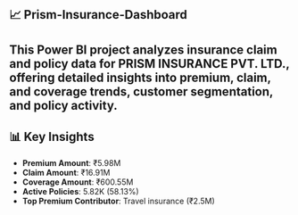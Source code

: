 ##  📈 Prism-Insurance-Dashboard 

This Power BI project analyzes insurance claim and policy data for **PRISM INSURANCE PVT. LTD.**, offering detailed insights into premium, claim, and coverage trends, customer segmentation, and policy activity.
---
## 📊 Key Insights

- **Premium Amount**: ₹5.98M
- **Claim Amount**: ₹16.91M
- **Coverage Amount**: ₹600.55M
- **Active Policies**: 5.82K (58.13%)
- **Top Premium Contributor**: Travel insurance (₹2.5M)

